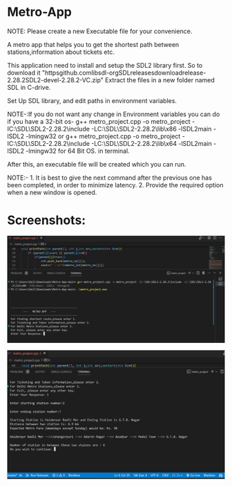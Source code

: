 # Metro-App

NOTE: Please create a new Executable file for your convenience.

A metro app that helps you to get the shortest path between stations,information about tickets etc.

This application need to install and setup the SDL2 library first. So to download it
 "httpsgithub.comlibsdl-orgSDLreleasesdownloadrelease-2.28.2SDL2-devel-2.28.2-VC.zip"
 Extract the files in a new folder named SDL in C-drive.

Set Up SDL library, and edit paths in environment variables.

NOTE-:If you do not want any change in Environment variables you can do if you have a 32-bit os- g++ metro_project.cpp -o metro_project -IC:\SDL\SDL2-2.28.2\include -LC:\SDL\SDL2-2.28.2\lib\x86 -lSDL2main -lSDL2 -lmingw32 or g++ metro_project.cpp -o metro_project -IC:\SDL\SDL2-2.28.2\include -LC:\SDL\SDL2-2.28.2\lib\x64 -lSDL2main -lSDL2 -lmingw32 for 64 Bit OS. in terminal.

After this, an executable file will be created which you can run.

NOTE:- 1. It is best to give the next command after the previous one has been completed, in order to minimize latency. 2. Provide the required option when a new window is opened.

# Screenshots:

![1](/Steps/Step1.png)

![2](/Steps/Step2.png)

